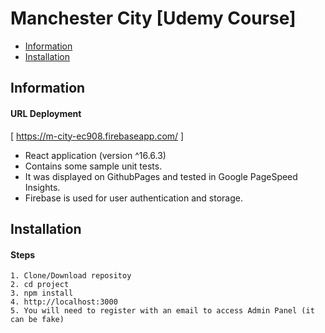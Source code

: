 Manchester City [Udemy Course]
======================

  - [Information](#information)
  - [Installation](#installation)

## Information ##

#### URL Deployment
[ https://m-city-ec908.firebaseapp.com/ ]

  - React application (version ^16.6.3)
  - Contains some sample unit tests.
  - It was displayed on GithubPages and tested in Google PageSpeed Insights.
  - Firebase is used for user authentication and storage.

## Installation ##

#### Steps

    1. Clone/Download repositoy
    2. cd project
    3. npm install
    4. http://localhost:3000
    5. You will need to register with an email to access Admin Panel (it can be fake)
